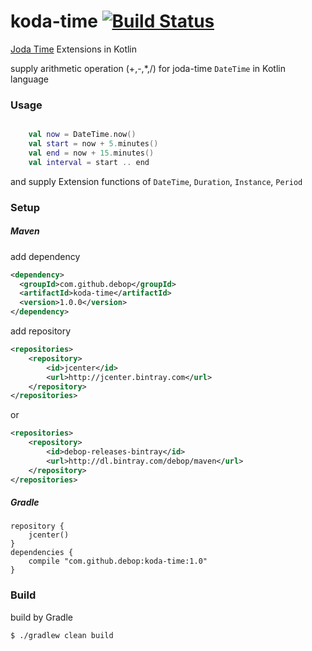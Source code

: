 # koda-time [![Build Status](https://travis-ci.org/debop/koda-time.png)](https://travis-ci.org/debop/koda-time)

[Joda Time](http://joda.org) Extensions in Kotlin

supply arithmetic operation (+,-,*,/) for joda-time `DateTime` in Kotlin language  

### Usage 
 
```kotlin

    val now = DateTime.now()
    val start = now + 5.minutes()
    val end = now + 15.minutes()
    val interval = start .. end
```

and supply Extension functions of `DateTime`, `Duration`, `Instance`, `Period`

### Setup

##### Maven

add dependency

```xml
<dependency>
  <groupId>com.github.debop</groupId>
  <artifactId>koda-time</artifactId>
  <version>1.0.0</version>
</dependency>
```

add repository

```xml
<repositories>
    <repository>
        <id>jcenter</id>
        <url>http://jcenter.bintray.com</url>
    </repository>
</repositories>
```
or
```xml
<repositories>
    <repository>
        <id>debop-releases-bintray</id>
        <url>http://dl.bintray.com/debop/maven</url>
    </repository>
</repositories>
```

##### Gradle

```
repository {
    jcenter()     
}
dependencies {
    compile "com.github.debop:koda-time:1.0"
}
```



### Build

build by Gradle

```
$ ./gradlew clean build
```